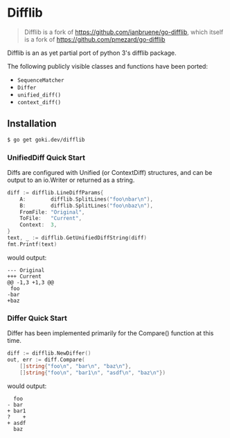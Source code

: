 # Difflib

> Difflib is a fork of https://github.com/ianbruene/go-difflib, which itself is a fork of https://github.com/pmezard/go-difflib

Difflib is an as yet partial port of python 3's difflib package.

The following publicly visible classes and functions have been ported:

* `SequenceMatcher`
* `Differ`
* `unified_diff()`
* `context_diff()`

## Installation

```sh
$ go get goki.dev/difflib
```

### UnifiedDiff Quick Start

Diffs are configured with Unified (or ContextDiff) structures, and can
be output to an io.Writer or returned as a string.

```Go
diff := difflib.LineDiffParams{
    A:        difflib.SplitLines("foo\nbar\n"),
    B:        difflib.SplitLines("foo\nbaz\n"),
    FromFile: "Original",
    ToFile:   "Current",
    Context:  3,
}
text, _ := difflib.GetUnifiedDiffString(diff)
fmt.Printf(text)
```

would output:

```
--- Original
+++ Current
@@ -1,3 +1,3 @@
 foo
-bar
+baz
```

### Differ Quick Start

Differ has been implemented primarily for the Compare() function at this time.

```Go
diff := difflib.NewDiffer()
out, err := diff.Compare(
    []string{"foo\n", "bar\n", "baz\n"},
	[]string{"foo\n", "bar1\n", "asdf\n", "baz\n"})
```

would output:

```
  foo
- bar
+ bar1
?    +
+ asdf
  baz
```
